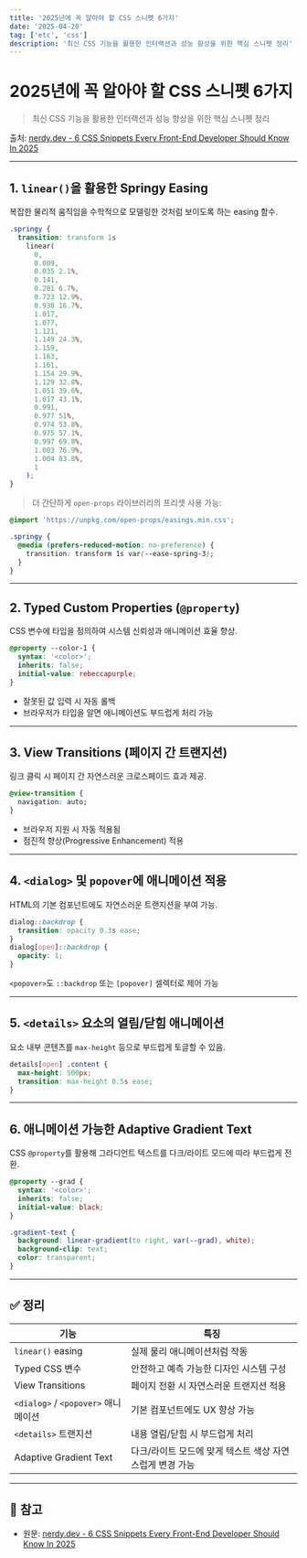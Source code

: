 ```yaml
---
title: '2025년에 꼭 알아야 할 CSS 스니펫 6가지'
date: '2025-04-20'
tag: ['etc', 'css']
description: '최신 CSS 기능을 활용한 인터랙션과 성능 향상을 위한 핵심 스니펫 정리'
---
```


# 2025년에 꼭 알아야 할 CSS 스니펫 6가지

> 최신 CSS 기능을 활용한 인터랙션과 성능 향상을 위한 핵심 스니펫 정리

출처: [nerdy.dev - 6 CSS Snippets Every Front-End Developer Should Know In 2025](https://nerdy.dev/6-css-snippets-every-front-end-developer-should-know-in-2025)

---

## 1. `linear()`을 활용한 Springy Easing

복잡한 물리적 움직임을 수학적으로 모델링한 것처럼 보이도록 하는 easing 함수.

```css
.springy {
  transition: transform 1s
    linear(
      0,
      0.009,
      0.035 2.1%,
      0.141,
      0.281 6.7%,
      0.723 12.9%,
      0.938 16.7%,
      1.017,
      1.077,
      1.121,
      1.149 24.3%,
      1.159,
      1.163,
      1.161,
      1.154 29.9%,
      1.129 32.8%,
      1.051 39.6%,
      1.017 43.1%,
      0.991,
      0.977 51%,
      0.974 53.8%,
      0.975 57.1%,
      0.997 69.8%,
      1.003 76.9%,
      1.004 83.8%,
      1
    );
}
```

> 더 간단하게 `open-props` 라이브러리의 프리셋 사용 가능:

```css
@import 'https://unpkg.com/open-props/easings.min.css';

.springy {
  @media (prefers-reduced-motion: no-preference) {
    transition: transform 1s var(--ease-spring-3);
  }
}
```

---

## 2. Typed Custom Properties (`@property`)

CSS 변수에 타입을 정의하여 시스템 신뢰성과 애니메이션 효율 향상.

```css
@property --color-1 {
  syntax: '<color>';
  inherits: false;
  initial-value: rebeccapurple;
}
```

- 잘못된 값 입력 시 자동 롤백
- 브라우저가 타입을 알면 애니메이션도 부드럽게 처리 가능

---

## 3. View Transitions (페이지 간 트랜지션)

링크 클릭 시 페이지 간 자연스러운 크로스페이드 효과 제공.

```css
@view-transition {
  navigation: auto;
}
```

- 브라우저 지원 시 자동 적용됨
- 점진적 향상(Progressive Enhancement) 적용

---

## 4. `<dialog>` 및 `popover`에 애니메이션 적용

HTML의 기본 컴포넌트에도 자연스러운 트랜지션을 부여 가능.

```css
dialog::backdrop {
  transition: opacity 0.3s ease;
}
dialog[open]::backdrop {
  opacity: 1;
}
```

`<popover>`도 `::backdrop` 또는 `[popover]` 셀렉터로 제어 가능

---

## 5. `<details>` 요소의 열림/닫힘 애니메이션

요소 내부 콘텐츠를 `max-height` 등으로 부드럽게 토글할 수 있음.

```css
details[open] .content {
  max-height: 500px;
  transition: max-height 0.5s ease;
}
```

---

## 6. 애니메이션 가능한 Adaptive Gradient Text

CSS `@property`를 활용해 그라디언트 텍스트를 다크/라이트 모드에 따라 부드럽게 전환.

```css
@property --grad {
  syntax: '<color>';
  inherits: false;
  initial-value: black;
}

.gradient-text {
  background: linear-gradient(to right, var(--grad), white);
  background-clip: text;
  color: transparent;
}
```

---

## ✅ 정리

| 기능                                | 특징                                                     |
| ----------------------------------- | -------------------------------------------------------- |
| `linear()` easing                   | 실제 물리 애니메이션처럼 작동                            |
| Typed CSS 변수                      | 안전하고 예측 가능한 디자인 시스템 구성                  |
| View Transitions                    | 페이지 전환 시 자연스러운 트랜지션 적용                  |
| `<dialog>` / `<popover>` 애니메이션 | 기본 컴포넌트에도 UX 향상 가능                           |
| `<details>` 트랜지션                | 내용 열림/닫힘 시 부드럽게 처리                          |
| Adaptive Gradient Text              | 다크/라이트 모드에 맞게 텍스트 색상 자연스럽게 변경 가능 |

---

## 🔗 참고

- 원문: [nerdy.dev - 6 CSS Snippets Every Front-End Developer Should Know In 2025](https://nerdy.dev/6-css-snippets-every-front-end-developer-should-know-in-2025)
